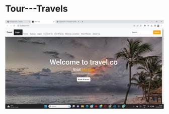 # Tour---Travels
![alt text](https://github.com/anjulydv/Tour---Travels/blob/master/Screenshots/Screenshot%20(47).png?raw=true)
